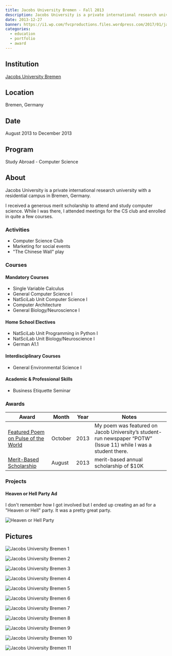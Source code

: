 ```yaml
---
title: Jacobs University Bremen - Fall 2013
description: Jacobs University is a private international research university with a residential campus in Bremen, Germany.
date: 2013-12-27
banner: https://i1.wp.com/fvcproductions.files.wordpress.com/2017/01/jacobs-university-5.jpg
categories:
  - education
  - portfolio
  - award
---
```


## Institution

[Jacobs University Bremen](//www.jacobs-university.de)

## Location

Bremen, Germany

## Date

August 2013 to December 2013

## Program

Study Abroad - Computer Science

## About

Jacobs University is a private international research university with a residential campus in Bremen, Germany.

I received a generous merit scholarship to attend and study computer science. While I was there, I attended meetings for the CS club and enrolled in quite a few courses.

### Activities

* Computer Science Club
* Marketing for social events
* "The Chinese Wall" play

### Courses

#### Mandatory Courses

* Single Variable Calculus
* General Computer Science I
* NatSciLab Unit Computer Science I
* Computer Architecture
* General Biology/Neuroscience I

#### Home School Electives

* NatSciLab Unit Programming in Python I
* NatSciLab Unit Biology/Neuroscience I
* German A1.1

#### Interdisciplinary Courses

* General Environmental Science I

#### Academic & Professional Skills

* Business Etiquette Seminar

### Awards

| Award                                                                                            | Month   | Year | Notes                                                                                                           |
| ------------------------------------------------------------------------------------------------ | ------- | ---- | --------------------------------------------------------------------------------------------------------------- |
| [Featured Poem on Pulse of the World](//scribd.com/document/174387876/POTW-Issue-30)             | October | 2013 | My poem was featured on Jacob University’s student-run newspaper “POTW” (Issue 11) while I was a student there. |
| [Merit-Based Scholarship](//jacobs-university.de/study/undergraduate/fees-finances/scholarships) | August  | 2013 | merit-based annual scholarship of $10K                                                                          |

### Projects

#### Heaven or Hell Party Ad

I don't remember how I got involved but I ended up creating an ad for a "Heaven or Hell" party. It was a pretty great party.

![Heaven or Hell Party](https://i.imgur.com/2T1QEUQ.png)

## Pictures

![Jacobs University Bremen 1](https://i0.wp.com/fvcproductions.files.wordpress.com/2017/01/jacobs-university-10.jpg)

![Jacobs University Bremen 2](https://i2.wp.com/fvcproductions.files.wordpress.com/2017/01/jacobs-university-6.jpg)

![Jacobs University Bremen 3](https://i2.wp.com/fvcproductions.files.wordpress.com/2017/01/jacobs-university-9.jpg)

![Jacobs University Bremen 4](https://i0.wp.com/fvcproductions.files.wordpress.com/2017/01/jacobs-university-8.jpg)

![Jacobs University Bremen 5](https://i1.wp.com/fvcproductions.files.wordpress.com/2017/01/jacobs-university-4.jpg)

![Jacobs University Bremen 6](https://i0.wp.com/fvcproductions.files.wordpress.com/2017/01/jacobs-university-2.jpg)

![Jacobs University Bremen 7](https://i1.wp.com/fvcproductions.files.wordpress.com/2017/01/jacobs-university-13.jpg)

![Jacobs University Bremen 8](https://i2.wp.com/fvcproductions.files.wordpress.com/2017/01/jacobs-university-16.jpg)

![Jacobs University Bremen 9](https://i1.wp.com/fvcproductions.files.wordpress.com/2017/01/jacobs-university-14.jpg)

![Jacobs University Bremen 10](https://i1.wp.com/fvcproductions.files.wordpress.com/2017/01/jacobs-university-7.jpg)

![Jacobs University Bremen 11](https://i0.wp.com/fvcproductions.files.wordpress.com/2017/01/jacobs-university-12.jpg)
